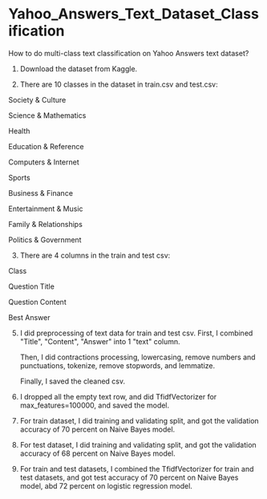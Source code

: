 # Yahoo_Answers_Text_Dataset_Classification

How to do multi-class text classification on Yahoo Answers text dataset?

1. Download the dataset from Kaggle.

2. There are 10 classes in the dataset in train.csv and test.csv:

Society & Culture

Science & Mathematics

Health

Education & Reference

Computers & Internet

Sports

Business & Finance

Entertainment & Music

Family & Relationships

Politics & Government

3. There are 4 columns in the train and test csv:

Class

Question Title

Question Content

Best Answer

5. I did preprocessing of text data for train and test csv. First, I combined "Title", "Content", "Answer" into 1 "text" column.

   Then, I did contractions processing, lowercasing, remove numbers and punctuations, tokenize, remove stopwords, and lemmatize.

   Finally, I saved the cleaned csv.

6. I dropped all the empty text row, and did TfidfVectorizer for max_features=100000, and saved the model.

7. For train dataset, I did training and validating split, and got the validation accuracy of 70 percent on Naive Bayes model.

8. For test dataset, I did training and validating split, and got the validation accuracy of 68 percent on Naive Bayes model.

9. For train and test datasets, I combined the TfidfVectorizer for train and test datasets, and got test accuracy of 70 percent on Naive Bayes model, abd 72 percent on logistic regression model.
